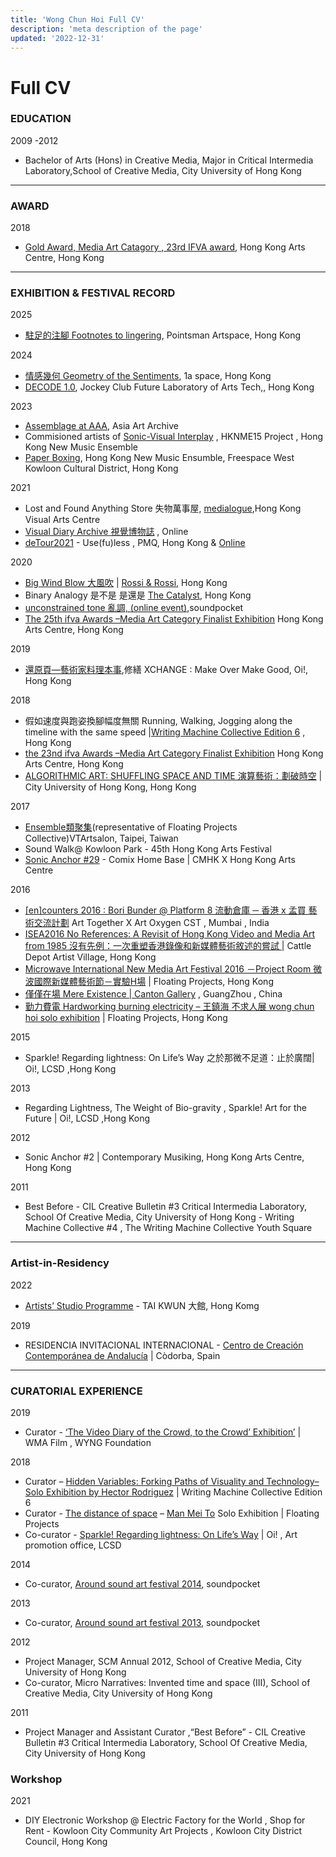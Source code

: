 ```yaml
---
title: 'Wong Chun Hoi Full CV'
description: 'meta description of the page'
updated: '2022-12-31'
---
```


# Full CV

### EDUCATION

2009 -2012 
- Bachelor of Arts (Hons) in Creative Media, Major in Critical Intermedia Laboratory,School of Creative Media, City University of Hong Kong

---

### AWARD

2018
- [Gold Award, Media Art Catagory , 23rd IFVA award](http://www.ifva.com/page/?id=3hdMvT6RzUc#award-list%7C23%7C5), Hong Kong Arts Centre, Hong Kong

---

### EXHIBITION & FESTIVAL RECORD

2025
- [駐足的注腳 Footnotes to lingering](), Pointsman Artspace, Hong Kong

2024
- [情感幾何 Geometry of the Sentiments](), 1a space, Hong Kong
- [DECODE 1.0](), Jockey Club Future Laboratory of Arts Tech,, Hong Kong

2023
- [Assemblage at AAA](https://aaa.org.hk/en/programmes/programmes/performance-floating-projects-assemblage-at-aaa), Asia Art Archive
- Commisioned artists of [Sonic-Visual Interplay](https://www.hongkongnewmusic.org/nme15projects) , HKNME15 Project , Hong Kong New Music Ensemble
- [Paper Boxing](https://www.hknme.org/events/paper-boxing), Hong Kong New Music Ensumble, Freespace West Kowloon Cultural District, Hong Kong

2021 

- Lost and Found Anything Store 失物萬事屋, [medialogue](https://www.lcsd.gov.hk/CE/Museum/APO/en_US/web/apo/lost_and_found_anything_store.html),Hong Kong Visual Arts Centre
- [Visual Diary Archive 視覺博物誌](https://visualdiaryarchive.com/) , Online
- [deTour2021](https://detour.hk/2021/en/) - Use(fu)less , PMQ, Hong Kong & [Online](https://detour.hk/2021/en/exhibition/hardworking-circuit-1/)

2020 

- [Big Wind Blow 大風吹](https://www.rossirossi.com/exbhition/big-wind-blows) | [Rossi & Rossi](http://rossirossi.com/), Hong Kong
- Binary Analogy 是不是 是還是 [The Catalyst](https://www.xevarion.org/binary-analogy), Hong Kong
- [unconstrained tone 亂調, (online event)](http://www.soundpocket.org.hk/v2/uncategorized/unconstrained-tone/),soundpocket
- [The 25th ifva Awards –Media Art Category Finalist Exhibition](https://www.ifva.com/page/?langcode=tc&id=ajEDY3DhgWc) Hong Kong Arts Centre, Hong Kong

2019

- [還原頁—藝術家料理本事](https://www.facebook.com/xchangemakeovermakegood/photos/pb.107048060656604.-2207520000.1572933025./131881914839885/?type=3&eid=ARD0QUYc1Uc9eZKmHnr4eFCTps_js9_OaEOkYkEhTRYW0s2ZUwG7Uodd7dIy-e0IP4wDiR3gvNczBRlM),修繕 XCHANGE : Make Over Make Good, Oi!, Hong Kong

2018

- 假如速度與跑姿換腳幅度無關 Running, Walking, Jogging along the timeline with the same speed |[Writing Machine Collective Edition 6](http://www.writingmachine-collective.net/wordpress/wmc_e6/) , Hong Kong
- [the 23nd ifva Awards –Media Art Category Finalist Exhibition](https://www.ifva.com/page/?langcode=tc&id=WXZjfSDRVl8) Hong Kong Arts Centre, Hong Kong
- [ALGORITHMIC ART: SHUFFLING SPACE AND TIME 演算藝術：劃破時空](https://www.cityu.edu.hk/iscma/exhibition-algorithmic-art-shuffling-space-and-time) | City University of Hong Kong, Hong Kong

2017

- [Ensemble類聚集](https://www.vtartsalon.com/exhibition/past-2017/201706-ensemble%E9%A1%9E%E8%81%9A%E9%9B%86)(representative of Floating Projects Collective)VTArtsalon, Taipei, Taiwan
- Sound Walk@ Kowloon Park - 45th Hong Kong Arts Festival
- [Sonic Anchor #29](https://www.cmhk.org/2017/03/15/online-archive-sonic-anchor-29-part-ii-31/) - Comix Home Base | CMHK X Hong Kong Arts Centre

2016 
- [[en]counters 2016 : Bori Bunder @ Platform 8 流動倉庫 ─ 香港 x 孟買 藝術交流計劃](http://www.arttogether.org/boribunder.html) Art Together X Art Oxygen CST , Mumbai , India
- [ISEA2016 No References: A Revisit of Hong Kong Video and Media Art from 1985 沒有先例：一次重塑香港錄像和新媒體藝術敘述的嘗試 ](http://isea2016.isea-international.org/no-references-a-revisit-of-hong-kong-video-and-media-art-from-1985/) | Cattle Depot Artist Village, Hong Kong
- [Microwave International New Media Art Festival 2016 －Project Room 微波國際新媒體藝術節－實驗H場](http://www.microwavefest.net/festival2016/ProjectRoom.html) | Floating Projects, Hong Kong
- [僅僅在場 Mere Existence | Canton Gallery](http://www.cantongallery.com.cn/exhibition.php?exhibition=2) , GuangZhou , China
- [勤力費電 Hardworking burning electricity – 王鎮海 不求人展 wong chun hoi solo exhibition](http://floatingprojectscollective.net/events/hardworking-burning-electricity/) | Floating Projects, Hong Kong

2015

- Sparkle! Regarding lightness: On Life’s Way 之於那微不足道：止於廣闊| Oi!, LCSD ,Hong Kong

2013 

- Regarding Lightness, The Weight of Bio-gravity , Sparkle! Art for the Future | Oi!, LCSD ,Hong Kong

2012
- Sonic Anchor #2 | Contemporary Musiking, Hong Kong Arts Centre, Hong Kong

2011 

- Best Before - CIL Creative Bulletin #3 Critical Intermedia Laboratory, School Of Creative Media, City University of Hong Kong - Writing Machine Collective #4 , The Writing Machine Collective Youth Square

---

### Artist-in-Residency

2022
- [Artists’ Studio Programme](https://www.taikwun.hk/en/programme/detail/artists-studio-programme/768#:~:text=With%20artists%27%20studios%20and%20residency,writers%2C%20educators%2C%20and%20academics.) - TAI KWUN 大館, Hong Komg

2019 
- RESIDENCIA INVITACIONAL INTERNACIONAL - [Centro de Creación Contemporánea de Andalucía](http://www.c3a.es/) | Còdorba, Spain

---

### CURATORIAL EXPERIENCE

2019 
- Curator - [‘The Video Diary of the Crowd, to the Crowd’ Exhibition’](https://wma.hk/news/the-video-diary-of-the-crowd-to-the-crowd-exhibition/) | WMA Film , WYNG Foundation

2018 
- Curator – [Hidden Variables: Forking Paths of Visuality and Technology– Solo Exhibition by Hector Rodriguez](http://www.writingmachine-collective.net/wordpress/wmc_e6_p09_hidden-variables_press02/) | Writing Machine Collective Edition 6  
- Curator - [The distance of space](https://www.facebook.com/events/1807951829256276/) – [Man Mei To](https://www.manmeito.com/) Solo Exhibition | Floating Projects 
- Co-curator -  [Sparkle! Regarding lightness: On Life’s Way](*https://www.lcsd.gov.hk/CE/Museum/APO/en_US/web/apo/oyip_sparkle_regarding_lightness.html) | Oi! , Art promotion office, LCSD

2014 
- Co-curator, [Around sound art festival 2014](http://www.soundpocket.org.hk/v2/uncategorized/around-sound-art-festival-2014/), soundpocket

2013 
- Co-curator, [Around sound art festival 2013](http://www.soundpocket.org.hk/v2/around-sound-art-festival-and-retreat/390/), soundpocket

2012
- Project Manager, SCM Annual 2012, School of Creative Media, City University of Hong Kong
- Co-curator, Micro Narratives: Invented time and space (III), School of Creative Media, City University of Hong Kong

2011
- Project Manager and Assistant Curator ,“Best Before” - CIL Creative Bulletin #3
Critical Intermedia Laboratory, School Of Creative Media, City University of Hong Kong

### Workshop 

2021
-  DIY Electronic Workshop @
Electric Factory for the World , Shop for Rent - Kowloon City Community Art Projects , Kowloon City District Council, Hong Kong
